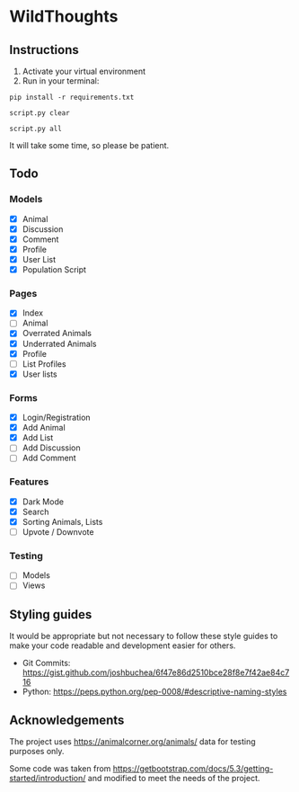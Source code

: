 #  WildThoughts

## Instructions
1. Activate your virtual environment
2. Run in your terminal:
``` shell
pip install -r requirements.txt
```
``` shell
script.py clear
```
``` shell
script.py all
```
It will take some time, so please be patient.

## Todo
### Models
- [x] Animal
- [x] Discussion
- [x] Comment
- [x] Profile
- [x] User List
- [x] Population Script
### Pages
- [x] Index
- [ ] Animal
- [x] Overrated Animals
- [x] Underrated Animals
- [x] Profile
- [ ] List Profiles
- [x] User lists
### Forms
- [x] Login/Registration
- [x] Add Animal
- [x] Add List
- [ ] Add Discussion
- [ ] Add Comment
### Features
- [x] Dark Mode
- [x] Search
- [x] Sorting Animals, Lists
- [ ] Upvote / Downvote
### Testing
- [ ] Models
- [ ] Views

## Styling guides
It would be appropriate but not necessary to follow these style guides to make your code readable and development easier for others.
- Git Commits: https://gist.github.com/joshbuchea/6f47e86d2510bce28f8e7f42ae84c716
- Python:      https://peps.python.org/pep-0008/#descriptive-naming-styles

## Acknowledgements
The project uses https://animalcorner.org/animals/ data for testing purposes only.

Some code was taken from https://getbootstrap.com/docs/5.3/getting-started/introduction/ and modified to meet the needs of the project.
